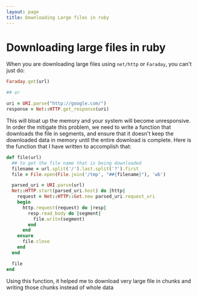 ```yaml
---
layout: page
title: Downloading Large files in ruby 
---
```


# Downloading large files in ruby

When you are downloading large files using `net/http` or `Faraday`, you can't just do:

```ruby
Faraday.get(url) 

## or

uri = URI.parse("http://google.com/")
response = Net::HTTP.get_response(uri)

```

This will bloat up the memory and your system will become unresponsive. In order the mitigate this problem, we need to write a function that downloads the file in segments, and ensure that it doesn't keep the downloaded data in memory until the entire download is complete.
Here is the function that I have written to accomplish that:

```ruby
def file(url)
  ## to get the file name that is being downloaded
  filename = url.split('/').last.split('?').first
  file = File.open(File.join('/tmp', "##{filename}"), 'wb')

  parsed_uri = URI.parse(url)
  Net::HTTP.start(parsed_uri.host) do |http|
    request = Net::HTTP::Get.new parsed_uri.request_uri
    begin
      http.request(request) do |resp|
        resp.read_body do |segment|
          file.write(segment)
        end
      end
    ensure
      file.close
    end
  end

  file
end
```

Using this function, it helped me to download very large file in chunks and writing those chunks instead of whole data